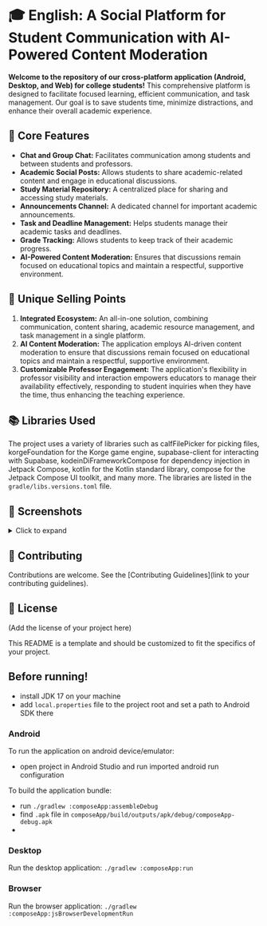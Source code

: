 
# 🎓 English: A Social Platform for Student Communication with AI-Powered Content Moderation

**Welcome to the repository of our cross-platform application (Android, Desktop, and Web) for college students!** This comprehensive platform is designed to facilitate focused learning, efficient communication, and task management. Our goal is to save students time, minimize distractions, and enhance their overall academic experience.

## 🌟 Core Features

- **Chat and Group Chat:** Facilitates communication among students and between students and professors.
- **Academic Social Posts:** Allows students to share academic-related content and engage in educational discussions.
- **Study Material Repository:** A centralized place for sharing and accessing study materials.
- **Announcements Channel:** A dedicated channel for important academic announcements.
- **Task and Deadline Management:** Helps students manage their academic tasks and deadlines.
- **Grade Tracking:** Allows students to keep track of their academic progress.
- **AI-Powered Content Moderation:** Ensures that discussions remain focused on educational topics and maintain a respectful, supportive environment.

## 🚀 Unique Selling Points

1. **Integrated Ecosystem:** An all-in-one solution, combining communication, content sharing, academic resource management, and task management in a single platform.
2. **AI Content Moderation:** The application employs AI-driven content moderation to ensure that discussions remain focused on educational topics and maintain a respectful, supportive environment.
3. **Customizable Professor Engagement:** The application's flexibility in professor visibility and interaction empowers educators to manage their availability effectively, responding to student inquiries when they have the time, thus enhancing the teaching experience.

## 📚 Libraries Used

The project uses a variety of libraries such as calfFilePicker for picking files, korgeFoundation for the Korge game engine, supabase-client for interacting with Supabase, kodeinDiFrameworkCompose for dependency injection in Jetpack Compose, kotlin for the Kotlin standard library, compose for the Jetpack Compose UI toolkit, and many more. The libraries are listed in the `gradle/libs.versions.toml` file.

## 📸 Screenshots

<details>
<summary>Click to expand</summary>

### Chat Screen
<img src="app/screens/chat.jpeg" alt="Chat Screen" width="210" height="450">

### Group Chat Screen
<img src="app/screens/group_chat.jpeg" alt="Group Chat Screen" width="210" height="450">

### Academic Social Posts Screen
<img src="app/screens/social_posts.jpeg" alt="Academic Social Posts Screen" width="210" height="450">

### Study Material Repository Screen
<img src="app/screens/study_material.jpeg" alt="Study Material Repository Screen" width="210" height="450">

### Announcements Channel Screen
<img src="app/screens/announcements.jpeg" alt="Announcements Channel Screen" width="210" height="450">

### Task and Deadline Management Screen
<img src="app/screens/task_management.jpeg" alt="Task and Deadline Management Screen" width="210" height="450">

### Grade Tracking Screen
<img src="app/screens/grade_tracking.jpeg" alt="Grade Tracking Screen" width="210" height="450">

</details>

## 📝 Contributing

Contributions are welcome. See the [Contributing Guidelines](link to your contributing guidelines).

## 📜 License

(Add the license of your project here)

This README is a template and should be customized to fit the specifics of your project.

## Before running!
 - install JDK 17 on your machine
 - add `local.properties` file to the project root and set a path to Android SDK there

### Android
To run the application on android device/emulator:  
 - open project in Android Studio and run imported android run configuration

To build the application bundle:
 - run `./gradlew :composeApp:assembleDebug`
 - find `.apk` file in `composeApp/build/outputs/apk/debug/composeApp-debug.apk`
 - 
### Desktop
Run the desktop application: `./gradlew :composeApp:run`

### Browser
Run the browser application: `./gradlew :composeApp:jsBrowserDevelopmentRun`

